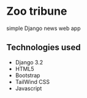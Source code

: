 # Zoo tribune
simple Django news web app 

## Technologies used
* Django 3.2 
* HTML5
* Bootstrap
* TailWind CSS 
* Javascript 
